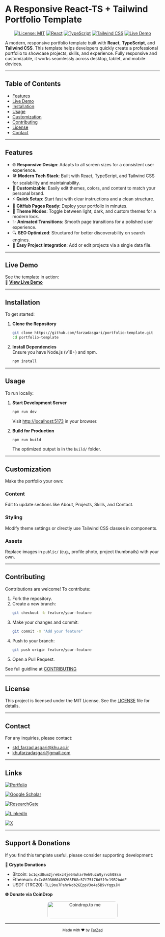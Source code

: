 # A Responsive React-TS + Tailwind Portfolio Template

<div align="center">
  
[![License: MIT](https://img.shields.io/badge/License-MIT-yellow.svg?style=for-the-badge)](https://github.com/farzadasgari/portfolio-template/blob/main/LICENSE)
[![React](https://img.shields.io/badge/React-20232A?style=for-the-badge&logo=react&logoColor=61DAFB)](https://reactjs.org/)
[![TypeScript](https://img.shields.io/badge/TypeScript-007ACC?style=for-the-badge&logo=typescript&logoColor=white)](https://www.typescriptlang.org/)
[![Tailwind CSS](https://img.shields.io/badge/TailwindCSS-38B2AC?style=for-the-badge&logo=tailwind-css&logoColor=white)](https://tailwindcss.com/)
[![Live Demo](https://img.shields.io/badge/Live%20Demo-Online-crimson?style=for-the-badge)](https://farzadasgari.github.io/portfolio-template)

</div>

A modern, responsive portfolio template built with **React**, **TypeScript**, and **Tailwind CSS**. This template helps developers quickly create a professional portfolio to showcase projects, skills, and experience. Fully responsive and customizable, it works seamlessly across desktop, tablet, and mobile devices.

---

## Table of Contents

- [Features](#features)
- [Live Demo](#live-demo)
- [Installation](#installation)
- [Usage](#usage)
- [Customization](#customization)
- [Contributing](#contributing)
- [License](#license)
- [Contact](#contact)

---

## Features

- 🌐 **Responsive Design**: Adapts to all screen sizes for a consistent user experience.
- 🛠️ **Modern Tech Stack**: Built with React, TypeScript, and Tailwind CSS for scalability and maintainability.
- 🎨 **Customizable**: Easily edit themes, colors, and content to match your personal brand.
- ⚡ **Quick Setup**: Start fast with clear instructions and a clean structure.
- 🚀 **GitHub Pages Ready**: Deploy your portfolio in minutes.
- 🌙 **Theme Modes**: Toggle between light, dark, and custom themes for a modern look.
- ✨ **Animated Transitions**: Smooth page transitions for a polished user experience.
- 🔍 **SEO Optimized**: Structured for better discoverability on search engines.
- 📂 **Easy Project Integration**: Add or edit projects via a single data file.

---

## Live Demo

See the template in action:  
🚀 **[View Live Demo](https://farzadasgari.github.io/portfolio-template)**

---

## Installation

To get started:

1. **Clone the Repository**  
   ```bash
   git clone https://github.com/farzadasgari/portfolio-template.git
   cd portfolio-template
   ```

2. **Install Dependencies**  
   Ensure you have Node.js (v18+) and npm.  
   ```bash
   npm install
   ```

---

## Usage

To run locally:

1. **Start Development Server**  
   ```bash
   npm run dev
   ```
   Visit [http://localhost:5173](http://localhost:5173) in your browser.

2. **Build for Production**  
   ```bash
   npm run build
   ```
   The optimized output is in the `build/` folder.

---

## Customization

Make the portfolio your own:

### Content

Edit to update sections like About, Projects, Skills, and Contact.

### Styling

Modify theme settings or directly use Tailwind CSS classes in components.

### Assets

Replace images in `public/` (e.g., profile photo, project thumbnails) with your own.

---

## Contributing

Contributions are welcome! To contribute:

1. Fork the repository.
2. Create a new branch:
   ```bash
   git checkout -b feature/your-feature
   ```
3. Make your changes and commit:
   ```bash
   git commit -m "Add your feature"
   ```
4. Push to your branch:
   ```bash
   git push origin feature/your-feature
   ```
5. Open a Pull Request.

See full guidline at [CONTRIBUTING](https://github.com/farzadasgari/portfolio-template/blob/main/CONTRIBUTING.md)

---

## License

This project is licensed under the MIT License. See the [LICENSE](https://github.com/farzadasgari/portfolio-template/blob/main/LICENSE) file for details.

---

## Contact

For any inquiries, please contact:
- std_farzad.asgari@khu.ac.ir
- khufarzadasgari@gmail.com

---

## Links

[![Portfolio](https://img.shields.io/badge/Portfolio-000?style=for-the-badge&logo=ko-fi&logoColor=white)](https://farzadasgari.ir/)

[![Google Scholar](https://img.shields.io/badge/Google%20Scholar-4285F4?style=for-the-badge&logo=googlescholar&logoColor=fff)](https://scholar.google.com/citations?user=Rhue_kkAAAAJ&hl=en)

[![ResearchGate](https://img.shields.io/badge/ResearchGate-0CB?style=for-the-badge&logo=researchgate&logoColor=fff)](https://www.researchgate.net/profile/Farzad-Asgari)

[![LinkedIn](https://img.shields.io/badge/LinkedIn-0A66C2?style=for-the-badge&logo=linkedin&logoColor=white)](https://www.linkedin.com/in/farzad-asgari/)

[![X](https://img.shields.io/badge/X-000?style=for-the-badge&logo=x&logoColor=white)](https://x.com/farzad_asg)

---

## Support & Donations

If you find this template useful, please consider supporting development:

**💸 Crypto Donations**
- Bitcoin: `bc1qxd8um2jre6xz4je64uhar9eh9uzu9yrvzh08sm`
- Ethereum: `0xCc8693060409263F68e37f75f76d519c19B2bAdE`
- USDT (TRC20): `TLL9ou7PahrNob2GEppV3o4e5B9vYqgsJN`

**🌐 Donate via CoinDrop**
<p align="center">
  <a href="https://coindrop.to/farzadasgari" target="_blank">
    <img src="https://coindrop.to/embed-button.png" style="border-radius: 10px; height: 57px !important;width: 229px !important;" alt="Coindrop.to me">
  </a>
</p>

---

<div align="center">
  <sub>Made with ❤️ by <a href="https://github.com/farzadasgari">FarZad</a></sub>
</div>
